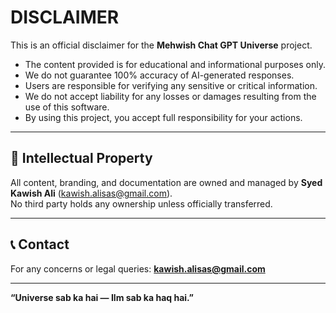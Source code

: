 # DISCLAIMER

This is an official disclaimer for the **Mehwish Chat GPT Universe** project.

- The content provided is for educational and informational purposes only.
- We do not guarantee 100% accuracy of AI-generated responses.
- Users are responsible for verifying any sensitive or critical information.
- We do not accept liability for any losses or damages resulting from the use of this software.
- By using this project, you accept full responsibility for your actions.

---

## 🔐 Intellectual Property

All content, branding, and documentation are owned and managed by **Syed Kawish Ali** (kawish.alisas@gmail.com).  
No third party holds any ownership unless officially transferred.

---

## 📞 Contact

For any concerns or legal queries: **kawish.alisas@gmail.com**

---

**“Universe sab ka hai — Ilm sab ka haq hai.”**
